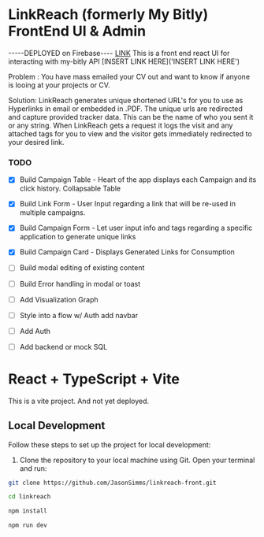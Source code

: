 # LinkReach (formerly My Bitly) FrontEnd UI & Admin
-----DEPLOYED on Firebase---- [LINK]("https://link-reach.web.app")
This is a front end react UI for interacting with my-bitly API [INSERT LINK HERE]('INSERT LINK HERE')

Problem : You have mass emailed your CV out and want to know if anyone is looing at your projects or CV.

Solution: LinkReach generates unique shortened URL's for you to use as Hyperlinks in email or embedded in .PDF. The unique urls are redirected and capture provided tracker data.  This can be the name of who you sent it or any string.  When LinkReach gets a request it logs the visit and any attached tags for you to view and the visitor gets immediately redirected to your desired link.



### TODO
- [x] Build Campaign Table - Heart of the app displays each Campaign and its click history. Collapsable Table
- [x] Build Link Form - User Input  regarding a link that will be re-used in multiple campaigns. 
- [x] Build Campaign Form - Let user input info and tags regarding a specific application to generate unique links
- [x] Build Campaign Card - Displays Generated Links for Consumption
- [ ] Build modal editing of existing content
- [ ] Build Error handling in modal or toast
- [ ] Add Visualization Graph
- [ ] Style into a flow w/ Auth add navbar
- [ ] Add Auth
- [ ] Add backend or mock SQL



# React + TypeScript + Vite

This is a vite project. And not yet deployed.

## Local Development

Follow these steps to set up the project for local development:

1. Clone the repository to your local machine using Git. Open your terminal and run:

```bash
git clone https://github.com/JasonSimms/linkreach-front.git

cd linkreach

npm install

npm run dev
```